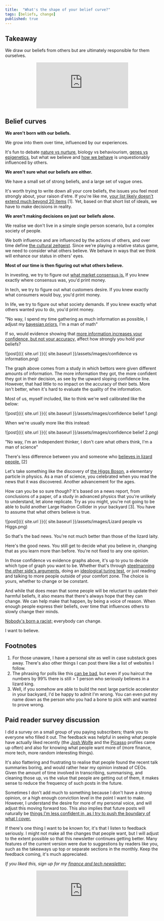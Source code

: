 ```yaml
---
title:  "What's the shape of your belief curve?"  
tags: [beliefs, change]
published: true
---
```


## Takeaway

We draw our beliefs from others but are ultimately responsible for them ourselves.

<style>
      .iframe-container {
        overflow: hidden;        
        padding-top: 50%; <!-- Calculated from the aspect ration of the content (in case of 16:9 it is 9/16= 0.5625) -->
        position: relative;
      }
      .iframe-container iframe { 
         border: 0;
         height: 100%; <!-- Finally, width and height are set to 100% so the iframe takes up 100% of the containers space. -->
         left: 0;
         position: absolute;
         top: 0;
         width: 100%;
         display: block;
         margin: 0 auto; <!-- center image -->
      }
      <!-- 4x3 Aspect Ratio -->
      .iframe-container-4x3 {
        padding-top: 75%;
      }
</style> 

<div class="iframe-container-4x3">
  <p align="center"><iframe src="https://avoidboringpeople.substack.com/embed" frameborder="0" scrolling="no"> </iframe></p>
</div>

## Belief curves

**We aren't born with our beliefs.**

We grow into them over time, influenced by our experiences. 

It's fun to debate [nature vs nurture](https://www.simplypsychology.org/naturevsnurture.html "nature"), biology vs behaviourism, [genes vs epigenetics](https://www.whatisepigenetics.com/what-is-epigenetics/ "epigenetics"), but what we believe and [how we behave](https://www.amazon.com/dp/0143110918/ref=dp-kindle-redirect?_encoding=UTF8&btkr=1 "behave") is unquestionably influenced by others.

**We aren't sure what our beliefs are either.**

We have a small set of strong beliefs, and a large set of vague ones.

It's worth trying to write down all your core beliefs, the issues you feel most strongly about, your raison d'etre. If you're like me, [your list likely doesn't extend much beyond 20 items](https://www.leonlinsx.com/about-me/ "me") \[1\]. Yet, based on that short list of ideals, we have to make decisions in reality.

**We aren't making decisions on just our beliefs alone.**

We realise we don't live in a simple single person scenario, but a complex society of people.

We both influence and are influenced by the actions of others, and over time define [the cultural zeitgeist](https://en.wikipedia.org/wiki/Zeitgeist "zeit"). Since we're playing a relative status game, we need to consider what others believe. We behave in ways that we think will enhance our status in others' eyes. 

**Most of our time is then figuring out what others believe.**

In investing, we try to figure out [what market consensus is.](https://avoidboringpeople.substack.com/p/relatively-speaking-the-billionaire?r=1b9e6&utm_campaign=post&utm_medium=web&utm_source=copy "cons") If you knew exactly where consensus was, you'd print money.

In tech, we try to figure out what customers desire. If you knew exactly what consumers would buy, you'd print money.

In life, we try to figure out what society demands. If you knew exactly what others wanted you to do, you'd print money.

"No way, I spend my time gathering as much information as possible, I adjust my [bayesian priors,](https://en.wikipedia.org/wiki/Prior_probability "bayes") I'm a man of math"

If so, would evidence showing that [more information increases your confidence, but not your accuracy,](https://scholarsbank.uoregon.edu/xmlui/bitstream/handle/1794/23607/928.pdf?sequence=3&isAllowed=y "confidence") affect how strongly you hold your beliefs? 

![post]({{ site.url }}{{ site.baseurl }}/assets/images/confidence vs information.png)

The graph above comes from a study in which bettors were given different amounts of information. The more information they got, the more confident they got in their decision, as see by the upward sloping confidence line. However, that had little to no impact on the accuracy of their bets. More isn't better, when it's hard to evaluate the quality of the information.

Most of us, myself included, like to think we're well calibrated like the below:

![post]({{ site.url }}{{ site.baseurl }}/assets/images/confidence belief 1.png)	

When we're usually more like this instead:

![post]({{ site.url }}{{ site.baseurl }}/assets/images/confidence belief 2.png)

"No way, I'm an independent thinker, I don't care what others think, I'm a man of science"

There's less difference between you and someone who [believes in lizard people.](https://en.wikipedia.org/wiki/Reptilian_conspiracy_theory "lizards") \[2\] 

Let's take something like the discovery of [the Higgs Boson](https://home.cern/science/physics/higgs-boson "Higgs"), a elementary particle in physics. As a man of science, you celebrated when you read the news that it was discovered. Another advancement for the ages.

How can you be so sure though? It's based on a news report, from conclusions of a paper, of a study in advanced physics that you're unlikely to understand, let alone replicate. Try as you might, you're not going to be able to build another Large Hadron Collider in your backyard \[3\]. You have to assume that what others believe is true.  

![post]({{ site.url }}{{ site.baseurl }}/assets/images/Lizard people vs Higgs.png)

So that's the bad news. You're not much better than those of the lizard laity.

Here's the good news. You still get to decide what you believe in, changing that as you learn more than before. You're not fixed to any one opinion.

In those confidence vs evidence graphs above, it's up to you to decide which type of graph you want to be. Whether that's through [steelmanning the other side's arguments](https://www.theatlantic.com/politics/archive/2017/06/the-highest-form-of-disagreement/531597/ "steelman"), doing an [ideological turing test](https://www.econlib.org/archives/2011/06/the_ideological.html "test"), or just reading and talking to more people outside of your comfort zone. The choice is yours, whether to change or be constant.

And while that does mean that some people will be reluctant to update their harmful beliefs, it also means that there's always hope that they can change. We can help make that happen, by being a voice of reason. When enough people express their beliefs, over time that influences others to slowly change their minds.

[Nobody's born a racist;](https://www.youtube.com/watch?v=4QJIu15VjQg&feature=youtu.be&t=243 "racist") everybody can change. 

I want to believe.

## Footnotes

1. For those unaware, I have a personal site as well in case substack goes away. There's also other things I can post there like a list of websites I follow.
2. The phrasing for polls like this [can be bad](https://slatestarcodex.com/2020/05/28/bush-did-north-dakota/ "poll"), but even if you haircut the numbers by 99% there is still > 1 person who seriously believes in a lizard king.
3. Well, if you somehow are able to build the next large particle accelerator in your backyard, I'd be happy to admit I'm wrong. You can even put my name down as the person who you had a bone to pick with and wanted to prove wrong.

## Paid reader survey discussion

I did a survey on a small group of you paying subscribers; thank you to everyone who filled it out. The feedback was helpful in seeing what people have actually liked recently (the [Josh Wolfe](https://avoidboringpeople.substack.com/p/authentic-contrarians-vs-consensus "Josh") and the [Picasso](https://avoidboringpeople.substack.com/p/picassos-new-painting-perspectives "Picasso") profiles came up often) and also for knowing what people want more of (more finance, more tech, more random interesting things). 

It's also flattering and frustrating to realise that people found the recent talk summaries boring, and would rather hear my opinion instead of CEOs. Given the amount of time involved in transcribing, summarising, and cleaning those up, vs the value that people are getting out of them, it makes sense to reduce the frequency of such posts in the future.

Sometimes I don't add much to something because I don't have a strong opinion, or a high enough conviction level in the point I want to make. However, I understand the desire for more of my personal voice, and will adjust this moving forward too. This also implies that future posts will naturally be [things I'm less confident in, as I try to push the boundary of what I cover.](https://devonzuegel.com/post/epistemic-statuses-are-lazy-and-that-is-a-good-thing "status")

If there's one thing I want to be known for, it's that I listen to feedback seriously. I might not make all the changes that people want, but I will adjust to the extent possible so that this newsletter continues getting better. Many features of the current version were due to suggestions by readers like you, such as the takeaways up top or separate sections in the monthly. Keep the feedback coming, it's much appreciated. 

*If you liked this, sign up for my [finance and tech newsletter:](https://avoidboringpeople.substack.com/ "ABP")*

<div class="iframe-container-4x3">
  <p align="center"><iframe src="https://avoidboringpeople.substack.com/embed" frameborder="0" scrolling="no"> </iframe></p>
</div>
